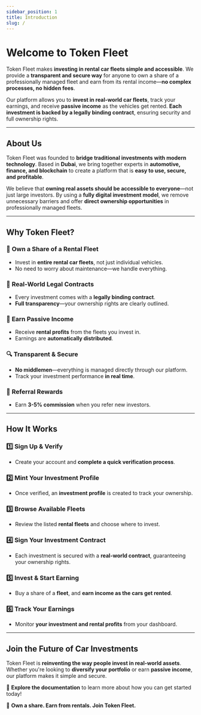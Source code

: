 ```yaml
---
sidebar_position: 1
title: Introduction
slug: /
---
```


# Welcome to Token Fleet

Token Fleet makes **investing in rental car fleets simple and accessible**. We provide a **transparent and secure way** for anyone to own a share of a professionally managed fleet and earn from its rental income—**no complex processes, no hidden fees**.

Our platform allows you to **invest in real-world car fleets**, track your earnings, and receive **passive income** as the vehicles get rented. **Each investment is backed by a legally binding contract**, ensuring security and full ownership rights.

---

## About Us

Token Fleet was founded to **bridge traditional investments with modern technology**. Based in **Dubai**, we bring together experts in **automotive, finance, and blockchain** to create a platform that is **easy to use, secure, and profitable**.

We believe that **owning real assets should be accessible to everyone**—not just large investors. By using a **fully digital investment model**, we remove unnecessary barriers and offer **direct ownership opportunities** in professionally managed fleets.

---

## Why Token Fleet?

### 🚗 **Own a Share of a Rental Fleet**
- Invest in **entire rental car fleets**, not just individual vehicles.  
- No need to worry about maintenance—we handle everything.  

### 📜 **Real-World Legal Contracts**
- Every investment comes with a **legally binding contract**.  
- **Full transparency**—your ownership rights are clearly outlined.  

### 💸 **Earn Passive Income**
- Receive **rental profits** from the fleets you invest in.  
- Earnings are **automatically distributed**.  

### 🔍 **Transparent & Secure**
- **No middlemen**—everything is managed directly through our platform.  
- Track your investment performance **in real time**.  

### 🎁 **Referral Rewards**
- Earn **3-5% commission** when you refer new investors.  

---

## How It Works

### 1️⃣ **Sign Up & Verify**
- Create your account and **complete a quick verification process**.  

### 2️⃣ **Mint Your Investment Profile**
- Once verified, an **investment profile** is created to track your ownership.  

### 3️⃣ **Browse Available Fleets**
- Review the listed **rental fleets** and choose where to invest.  

### 4️⃣ **Sign Your Investment Contract**
- Each investment is secured with a **real-world contract**, guaranteeing your ownership rights.  

### 5️⃣ **Invest & Start Earning**
- Buy a share of a **fleet**, and **earn income as the cars get rented**.  

### 6️⃣ **Track Your Earnings**
- Monitor **your investment and rental profits** from your dashboard.  

---

## Join the Future of Car Investments  

Token Fleet is **reinventing the way people invest in real-world assets**. Whether you're looking to **diversify your portfolio** or earn **passive income**, our platform makes it simple and secure.  

📖 **Explore the documentation** to learn more about how you can get started today!  

🚀 **Own a share. Earn from rentals. Join Token Fleet.**